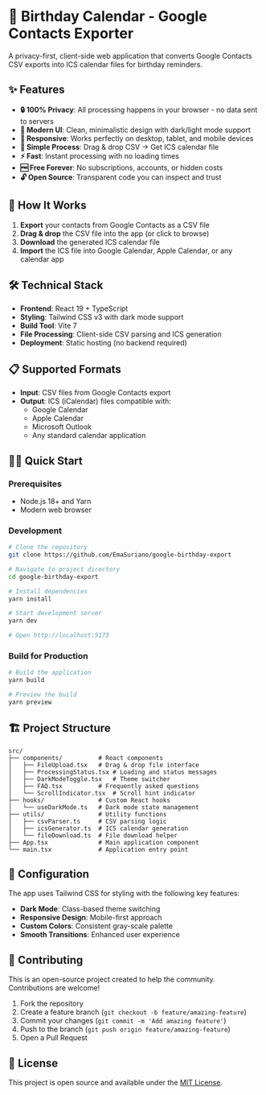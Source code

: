 # 🎂 Birthday Calendar - Google Contacts Exporter

A privacy-first, client-side web application that converts Google Contacts CSV exports into ICS calendar files for birthday reminders.

## ✨ Features

- **🔒 100% Privacy**: All processing happens in your browser - no data sent to servers
- **🎨 Modern UI**: Clean, minimalistic design with dark/light mode support
- **📱 Responsive**: Works perfectly on desktop, tablet, and mobile devices
- **🎯 Simple Process**: Drag & drop CSV → Get ICS calendar file
- **⚡ Fast**: Instant processing with no loading times
- **🆓 Free Forever**: No subscriptions, accounts, or hidden costs
- **🔓 Open Source**: Transparent code you can inspect and trust

## 🚀 How It Works

1. **Export** your contacts from Google Contacts as a CSV file
2. **Drag & drop** the CSV file into the app (or click to browse)
3. **Download** the generated ICS calendar file
4. **Import** the ICS file into Google Calendar, Apple Calendar, or any calendar app

## 🛠️ Technical Stack

- **Frontend**: React 19 + TypeScript
- **Styling**: Tailwind CSS v3 with dark mode support
- **Build Tool**: Vite 7
- **File Processing**: Client-side CSV parsing and ICS generation
- **Deployment**: Static hosting (no backend required)

## 📋 Supported Formats

- **Input**: CSV files from Google Contacts export
- **Output**: ICS (iCalendar) files compatible with:
  - Google Calendar
  - Apple Calendar
  - Microsoft Outlook
  - Any standard calendar application

## 🏃‍♂️ Quick Start

### Prerequisites

- Node.js 18+ and Yarn
- Modern web browser

### Development

```bash
# Clone the repository
git clone https://github.com/EmaSuriano/google-birthday-export

# Navigate to project directory
cd google-birthday-export

# Install dependencies
yarn install

# Start development server
yarn dev

# Open http://localhost:5173
```

### Build for Production

```bash
# Build the application
yarn build

# Preview the build
yarn preview
```

## 🏗️ Project Structure

```
src/
├── components/          # React components
│   ├── FileUpload.tsx   # Drag & drop file interface
│   ├── ProcessingStatus.tsx # Loading and status messages
│   ├── DarkModeToggle.tsx   # Theme switcher
│   ├── FAQ.tsx          # Frequently asked questions
│   └── ScrollIndicator.tsx  # Scroll hint indicator
├── hooks/               # Custom React hooks
│   └── useDarkMode.ts   # Dark mode state management
├── utils/               # Utility functions
│   ├── csvParser.ts     # CSV parsing logic
│   ├── icsGenerator.ts  # ICS calendar generation
│   └── fileDownload.ts  # File download helper
├── App.tsx              # Main application component
└── main.tsx             # Application entry point
```

## 🔧 Configuration

The app uses Tailwind CSS for styling with the following key features:

- **Dark Mode**: Class-based theme switching
- **Responsive Design**: Mobile-first approach
- **Custom Colors**: Consistent gray-scale palette
- **Smooth Transitions**: Enhanced user experience

## 🤝 Contributing

This is an open-source project created to help the community. Contributions are welcome!

1. Fork the repository
2. Create a feature branch (`git checkout -b feature/amazing-feature`)
3. Commit your changes (`git commit -m 'Add amazing feature'`)
4. Push to the branch (`git push origin feature/amazing-feature`)
5. Open a Pull Request

## 📝 License

This project is open source and available under the [MIT License](LICENSE).
